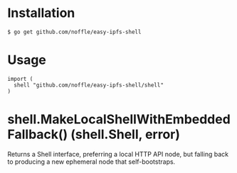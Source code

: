 # Installation

```
$ go get github.com/noffle/easy-ipfs-shell
```

# Usage
```
import (
  shell "github.com/noffle/easy-ipfs-shell/shell"
)
```

# shell.MakeLocalShellWithEmbeddedFallback() (shell.Shell, error)

Returns a Shell interface, preferring a local HTTP API node, but falling back to
producing a new ephemeral node that self-bootstraps.

